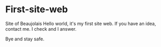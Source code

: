 # First-site-web
Site of Beaujolais
Hello world, it's my first site web.
If you have an idea, contact me.
I check and I answer.

Bye and stay safe.
